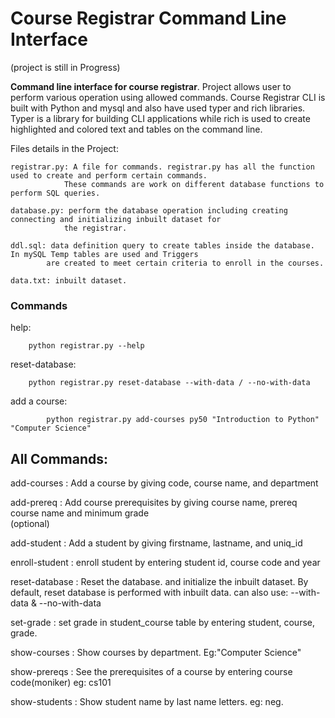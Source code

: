 # Course Registrar Command Line Interface

(project is still in Progress)

**Command line interface for course registrar**. Project allows user to perform various operation using allowed commands.
Course Registrar CLI is built with Python and mysql and also have used typer and rich libraries. 
Typer is a library for building CLI applications while rich is used to create highlighted and colored text and tables 
on the command line.


Files details in the Project: 
    
    registrar.py: A file for commands. registrar.py has all the function used to create and perform certain commands. 
                These commands are work on different database functions to perform SQL queries.
    
    database.py: perform the database operation including creating connecting and initializing inbuilt dataset for 
                the registrar.
    
    ddl.sql: data definition query to create tables inside the database. In mySQL Temp tables are used and Triggers 
            are created to meet certain criteria to enroll in the courses.
    
    data.txt: inbuilt dataset.



### Commands
help:
```
    python registrar.py --help
```

reset-database:
```
    python registrar.py reset-database --with-data / --no-with-data
```

add a course:
```
        python registrar.py add-courses py50 "Introduction to Python" "Computer Science"
```


## All Commands:
    
 add-courses  :   Add a course by giving code, course name, and department  

 add-prereq    :  Add course prerequisites by giving course name, prereq course name and minimum grade       
                 (optional)                          

 add-student   :  Add a student by giving firstname, lastname, and uniq_id      

 enroll-student : enroll student by entering student id, course code and year   

 reset-database : Reset the database. and initialize the inbuilt dataset. By default, reset database is 
                 performed with inbuilt data. can also use:     --with-data & --no-with-data    

 set-grade    :   set grade in student_course table by entering student, course, grade.     

 show-courses  :  Show courses by department. Eg:"Computer Science"                      

 show-prereqs  :  See the prerequisites of a course by entering course code(moniker) eg: cs101  

 show-students :  Show student name by last name letters. eg: neg.                                           




